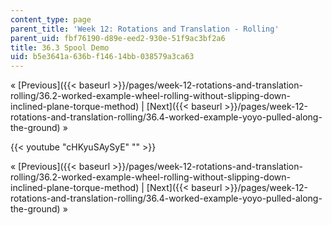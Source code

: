 ```yaml
---
content_type: page
parent_title: 'Week 12: Rotations and Translation - Rolling'
parent_uid: fbf76190-d89e-eed2-930e-51f9ac3bf2a6
title: 36.3 Spool Demo
uid: b5e3641a-636b-f146-14bb-038579a3ca63
---
```


« [Previous]({{< baseurl >}}/pages/week-12-rotations-and-translation-rolling/36.2-worked-example-wheel-rolling-without-slipping-down-inclined-plane-torque-method) | [Next]({{< baseurl >}}/pages/week-12-rotations-and-translation-rolling/36.4-worked-example-yoyo-pulled-along-the-ground) »

{{< youtube "cHKyuSAySyE" "" >}}

« [Previous]({{< baseurl >}}/pages/week-12-rotations-and-translation-rolling/36.2-worked-example-wheel-rolling-without-slipping-down-inclined-plane-torque-method) | [Next]({{< baseurl >}}/pages/week-12-rotations-and-translation-rolling/36.4-worked-example-yoyo-pulled-along-the-ground) »